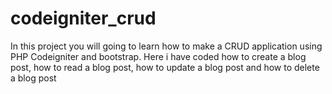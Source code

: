 # codeigniter_crud
In this project you will going to learn how to make a CRUD application using PHP Codeigniter and bootstrap. Here i have coded how to create a blog post, how to read a blog post, how to update a blog post and how to delete a blog post
